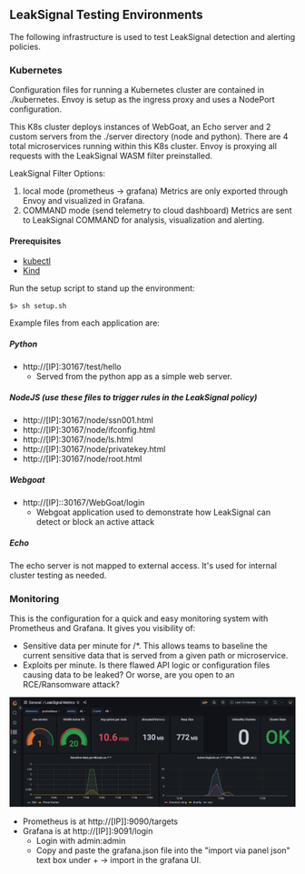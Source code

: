 ## LeakSignal Testing Environments

The following infrastructure is used to test LeakSignal detection and alerting policies. 

### Kubernetes
Configuration files for running a Kubernetes cluster are contained in ./kubernetes. Envoy is setup as the ingress proxy and uses a NodePort configuration. 

This K8s cluster deploys instances of WebGoat, an Echo server and 2 custom servers from the ./server directory (node and python). There are 4 total microservices running within this K8s cluster. Envoy is proxying all requests with the LeakSignal WASM filter preinstalled.

LeakSignal Filter Options:
1. local mode (prometheus -> grafana) Metrics are only exported through Envoy and visualized in Grafana.
2. COMMAND mode (send telemetry to cloud dashboard) Metrics are sent to LeakSignal COMMAND for analysis, visualization and alerting. 

#### Prerequisites
* [kubectl](https://kubernetes.io/docs/reference/kubectl/overview/)
* [Kind](https://kind.sigs.k8s.io/docs/user/quick-start/)

Run the setup script to stand up the environment:
```
$> sh setup.sh
```

Example files from each application are:
##### Python
* http://[IP]:30167/test/hello
  * Served from the python app as a simple web server.
  
##### NodeJS (use these files to trigger rules in the LeakSignal policy)
* http://[IP]:30167/node/ssn001.html 
* http://[IP]:30167/node/ifconfig.html
* http://[IP]:30167/node/ls.html
* http://[IP]:30167/node/privatekey.html
* http://[IP]:30167/node/root.html

##### Webgoat
* http://[IP]::30167/WebGoat/login
  * Webgoat application used to demonstrate how LeakSignal can detect or block an active attack
##### Echo
The echo server is not mapped to external access. It's used for internal cluster testing as needed.

### Monitoring

This is the configuration for a quick and easy monitoring system with Prometheus and Grafana. It gives you visibility of:
* Sensitive data per minute for /*. This allows teams to baseline the current sensitive data that is served from a given path or microservice.
* Exploits per minute. Is there flawed API logic or configuration files causing data to be leaked? Or worse, are you open to an RCE/Ransomware attack?

![](/assets/LS-dashboard-grafana.png)
* Prometheus is at http://[IP]]:9090/targets
* Grafana is at http://[IP]]:9091/login
  * Login with admin:admin
  * Copy and paste the grafana.json file into the "import via panel json" text box under + -> import in the grafana UI.
  

